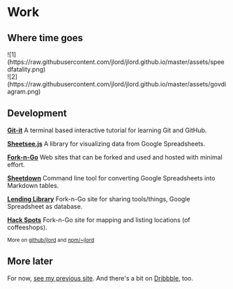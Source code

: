 # Work
## Where time goes

<div id="work-photos">
  <div class="half">
    ![1](https://raw.githubusercontent.com/jlord/jlord.github.io/master/assets/speedfatality.png)
  </div>
  <div class="r half">
    ![2](https://raw.githubusercontent.com/jlord/jlord.github.io/master/assets/govdiagram.png)
  </div>
</div>

## Development

[**Git-it**](https://jlord.github.io/git-it-electron) A terminal based interactive tutorial for learning Git and GitHub.

[**Sheetsee.js**](https://jlord.github.io/sheetsee.js) A library for visualizing data from Google Spreadsheets.

[**Fork-n-Go**](https://jlord.github.io/forkngo) Web sites that can be forked and used and hosted with minimal effort.

[**Sheetdown**](https://github.com/jlord/sheetdown) Command line tool for converting Google Spreadsheets into Markdown tables.

[**Lending Library**](https://jlord.github.io/lending-library) Fork-n-Go site for sharing tools/things, Google Spreadsheet as database.

[**Hack Spots**](https://jlord.github.io/hack-spots) Fork-n-Go site for mapping and listing locations (of coffeeshops).

<small class="meta">More on <a href="http://github.com/jlord" target="_blank">github/jlord</a> and <a href="http://www.npmjs.org/~jlord">npm/~jlord</a></small>

## More later

For now, [see my previous site](http://jlord.herokuapp.com/hello). And there's a bit on <a href="http://dribbble.com/jlord">Dribbble</a>, too.
